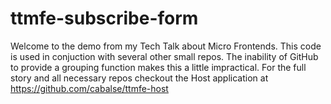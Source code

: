 # ttmfe-subscribe-form

Welcome to the demo from my Tech Talk about Micro Frontends.
This code is used in conjuction with several other small repos. The inability of GitHub to provide a grouping function makes this a little impractical.
For the full story and all necessary repos checkout the Host application at https://github.com/cabalse/ttmfe-host

